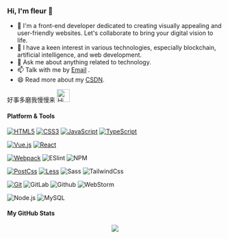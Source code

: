 ### Hi, I'm fleur 👋

- 🔭 I'm a front-end developer dedicated to creating visually appealing and user-friendly websites. Let's collaborate to bring your digital vision to life.
- 🌱 I have a keen interest in various technologies, especially blockchain, artificial intelligence, and web development.
- 💬 Ask me about anything related to technology.
- 📫 Talk with me by [Email](mailto:fleurxxx@163.com) .
- 😄 Read more about my [CSDN](https://blog.csdn.net/m0_62811051?type=blog).

<p>
	好事多磨我慢慢来
	<img src="https://emojis.slackmojis.com/emojis/images/1588866973/8934/hellokittydance.gif?1588866973" alt="Hi" width="30" />
</p>


#### Platform & Tools

[![HTML5](https://img.shields.io/badge/-HTML5-E34F26?style=flat-square&logo=html5&logoColor=white)](https://html.spec.whatwg.org/)
[![CSS3](https://img.shields.io/badge/-CSS3-1572B6?style=flat-square&logo=css3&logoColor=white)](https://www.w3.org/Style/CSS/)
[![JavaScript](https://img.shields.io/badge/-JavaScript-f7e018?style=flat-square&logo=javascript&logoColor=white)](https://www.ecma-international.org/)
[![TypeScript](https://img.shields.io/badge/-TypeScript-007acc?style=flat-square&logo=typescript&logoColor=white)](https://www.typescriptlang.org/)

[![Vue.js](https://img.shields.io/badge/-Vue.js-4fc08d?style=flat-square&logo=vue.js&logoColor=ffffff)](https://vuejs.org/)
[![React](https://img.shields.io/badge/-React-61dafb?style=flat-square&logo=react&logoColor=ffffff)](https://reactjs.org/)

[![Webpack](https://img.shields.io/badge/-Webpack-%232C3A42?style=flat-square&logo=webpack)](https://webpack.js.org/)
![ESlint](https://img.shields.io/badge/-ESLint-%234B32C3?style=flat-square&logo=eslint)
![NPM](https://img.shields.io/badge/-NPM-CB3837?style=flat-square&logo=npm&logoColor=white) 

[![PostCss](https://img.shields.io/badge/-PostCSS-dd3a0a?style=flat-square&logo=postcss&logoColor=white)](https://postcss.org/)
[![Less](https://img.shields.io/badge/-Less-1d365d?style=flat-square&logo=less&logoColor=ffffff)](https://lesscss.org/)
![Sass](https://img.shields.io/badge/-Sass-%23CC6699?style=flat-square&logo=sass&logoColor=ffffff)
![TailwindCss](https://img.shields.io/badge/-TailwindCss-%231a202c?style=flat-square&logo=tailwind-css)

[![Git](https://img.shields.io/badge/-Git-f05032?style=flat-square&logo=git&logoColor=white)](https://git-scm.com/)
![GitLab](https://img.shields.io/badge/-GitLab-FCA121?style=flat-square&logo=gitlab)
![Github](https://img.shields.io/badge/-Github_Actions-2088FF?style=flat-square&logo=github-actions&logoColor=white) 
![WebStorm](https://img.shields.io/badge/-WebStorm-%23007ACC?style=flat-square&logo=visual-studio-code)

![Node.js](https://img.shields.io/badge/-Nodejs-43853d?style=flat-square&logo=Node.js&logoColor=white) 
![MySQL](https://img.shields.io/badge/-MySQL-white?style=flat-square&logo=MySQL&logoColor=white&color=4479a0&labelColor=4479A1)


#### My GitHub Stats

<div align="center">
	<img src="https://github-readme-stats.vercel.app/api?username=Fleurxxx&show_icons=true">
</div>



<!--
**Fleurxxx/Fleurxxx** is a ✨ _special_ ✨ repository because its `README.md` (this file) appears on your GitHub profile.

Here are some ideas to get you started:

- 🔭 I’m currently working on ...
- 🌱 I’m currently learning ...
- 👯 I’m looking to collaborate on ...
- 🤔 I’m looking for help with ...
- 💬 Ask me about ...
- 📫 How to reach me: ...
- 😄 Pronouns: ...
- ⚡ Fun fact: ...
-->
